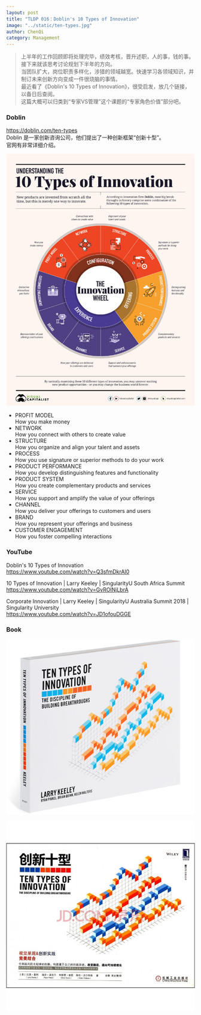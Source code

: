 ```yaml
---
layout: post
title: "TLDP 016：Doblin's 10 Types of Innovation"
image: "../static/ten-types.jpg"
author: ChenQi
category: Management
---
```


> 上半年的工作回顾即将处理完毕，绩效考核，晋升述职，人的事，钱的事。接下来就该思考讨论规划下半年的方向。  
当团队扩大，岗位职责多样化，涉猎的领域越宽。快速学习各领域知识，并制订未来创新方向变成一件很烧脑的事情。  
最近看了《Doblin's 10 Types of Innovation》，很受启发，放几个链接，以备日后查阅。  
这篇大概可以归类到“专家VS管理”这个课题的“专家角色价值”部分吧。  

### Doblin

https://doblin.com/ten-types  
Doblin 是一家创新咨询公司，他们提出了一种创新框架“创新十型”。  
官网有非常详细介绍。  

![ten-types](../static/ten-types.jpg)

+ PROFIT MODEL  
How you make money
+ NETWORK  
How you connect with others to create value
+ STRUCTURE  
How you organize and align your talent and assets
+ PROCESS  
How you use signature or superior methods to do your work
+ PRODUCT PERFORMANCE  
How you develop distinguishing features and functionality
+ PRODUCT SYSTEM  
How you create complementary products and services
+ SERVICE  
How you support and amplify the value of your offerings
+ CHANNEL  
How you deliver your offerings to customers and users
+ BRAND  
How you represent your offerings and business
+ CUSTOMER ENGAGEMENT  
How you foster compelling interactions

### YouTube

Doblin's 10 Types of Innovation  
https://www.youtube.com/watch?v=Q3sfmDkrAI0

10 Types of Innovation | Larry Keeley | SingularityU South Africa Summit  
https://www.youtube.com/watch?v=GvROlNjLbrA

Corporate Innovation | Larry Keeley | SingularityU Australia Summit 2018 | Singularity University  
https://www.youtube.com/watch?v=JD1ofouDGGE

### Book

![ten-types-book](../static/ten-types-book.jpg)

![ten-types-book-cn](../static/ten-types-book-cn.jpg)
